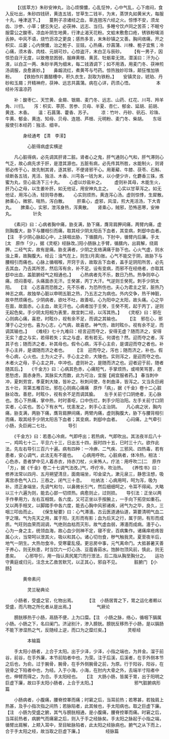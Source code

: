<!-- { "loadSidebar": true } -->
　　 【《拔萃方》朱砂安神丸，治心烦懊憹，心乱怔忡，心中气乱，心下痞闷，食入反吐出，朱砂四钱研，黄连五钱，甘草生二钱半，为末，蒸饼丸如黄米大，每服十丸，唾津送下。】　　蔓荆子凉诸经之血，草连翘泻六经之火。惊悸不安，须龙齿、沙参、小草；健忘失记，必茯神、远志、当归。多睡兮饮卢同之苦茶；不眠兮服雷公之酸枣。凉血补阴生地黄，行津止渴天花粉。文蛤末敷愈口疮，锈铁粉噙消舌肿。中风不语，烧竹沥凉之更良；感热多言，末朱砂镇之又善。胸间痞痛，开之枳实、瓜蒌；心内懊憹，治之栀子、豆豉。心热痛，炒菖蒲、川楝、栀子宜焦；冷心痛，须木香、肉桂、元胡可炒。心惊盗汗，末白芷与辰砂。　　 【有一男子，因惊恐自汗无度，以致倦怠困弱，服麻黄根、黄芪、牡蛎辈无效。潜溪曰：汗为心液，以白芷一两、朱砂半两为细末，每二钱酒调下；如不用酒，用麦门冬、茯神煎汤调服，良愈甚妙。】　　鼻衂流红，煮黄芩与芍药。惊热独妙珍珠，颠狂惟加铁粉。　　 【铁拍作片置醋槽中，积久衣生，刮取为铁粉。】　　安镇灵台，琥珀、丹砂和玉屑；开精神府，茯神、远志共菖蒲。病在心详，药须心悟。
　　　　　本经补泻温凉药

　　补：酸枣仁、天竺黄、金屑、银屑、麦门冬、远志、山药、红花、川芎、羚羊角、川归。　　泻：枳实、葶苈、苦参、贝母、半夏、杏仁、郁金、延胡、前胡、黄连、木香。　　温：石菖蒲、藿香、苏子。
　　凉：竹叶、丹砂、矾石、珍珠、牛黄、郁金、黄连、知母、贝母、连翘、芦根、元明粉、麦门冬、柴胡。　　东垣报使引本经药：独活、细辛。

　　　　身经通考 【清　李潆】

　　　　　心脏得病虚实横逆

　　凡心脏得病，必先调其肝肾二脏。肾者心之鬼，肝气通则心气和，肝气滞则心气乏，故心病先求于肝，是澄其源也。五脏有病，必先传其所胜，水能制火，则肾邪必传于心，故先制其肾，逐其邪，不便肾邪干心。用萆薢、牛膝、茯苓、石斛、续断各五钱，羌活、独活、木香、川芎各一钱为末，以小便少许，化麝香三铢，炼蜜为丸，空心盐汤下三十丸。　　心虚以炒盐补之。
　　虚则补其母，木能生火，肝乃心之母，以生姜补肝。如无他证，用安神丸主之。　　心实以甘草泻之。如无他证，用泻心汤，轻则导赤散。　　心实则烦热，黄连泻心汤。虚则惊悸，生犀散。　　肺乘心，微邪，喘热，泻白散。
　　肝乘心，虚邪，风湿，煎大羌活汤，下大青丸。　　脾乘心，实邪，泄泻身热，泻黄散。　　肾乘心，贼邪，恐怖恶寒，安神丸。
　　　　针灸

　　《素问》曰：心病者胸中痛，胁支满，胁下痛，膺背肩胛间痛，两臂内痛，虚则胸腹大，胁下与腰相引而痛，取其经少阴太阳舌下血者，其变病，刺郄中血者。　　 【注　手少阴心脉起心中，上挟咽出胁，下循臑内，下肘中，循臂内后廉。手太[太　原作「少」，据《灵枢》经脉改。]阳小肠脉上手臂，循臑内，出肩解，绕肩胛。二经气实，故有是痛。胁支满者，少阴之支络满痛于胁下也。心火气虚，则水浊上乘，故胸腹大。经云：浊气在上，则生(月真)胀。心气不能交于阴，故胁下与腰相引而痛也。心脉上循咽喉，开窍于舌，故取舌下血者，盖手足阴阳所苦，必先去其血，乃去其所苦，然后泻有余，补不足。设有变病，而邪不在经络者，亦取其郄中出血，盖脏腑经气之相通也。】　　心热病者先不乐，数日乃热。热争则卒心痛，烦闷善呕，头痛面赤无汗。壬癸甚，丙丁大汗。气逆则壬癸死。刺手少阴太阳。　　【注　心志喜而恐胜之，先不乐者，为恐所伤也。夫心为君主之官，脏热乃神志之病，故独举心脏以申明五脏之热，乃五志之为病也。外内交争，热干神脏，故卒然烦痛也。少阴病者，欲吐不吐，故善呕。心为阳中之太阳，故头痛。心之华在面，故面赤。心主血，故无汗也。心病者加于壬癸，壬癸不死，起于丙丁，逆则无起色矣。手少阴太阳相为表里，故宜刺二经，以泻其热。】　　《灵枢》曰：邪在心则病心痛，喜悲，时眩仆，视有余不足，而调之其输也。　　 【注　邪在心，邪薄于心之分也。喜为心志，心气病，故喜悲。神气伤，故时眩仆。视有余不足，而调其输也。】　　《难经》七十九难曰：经言迎而夺之，安得无虚？随而济之，安得无实？虚之与实，若得若失；实之与虚，若有若无。何谓也？然。迎而夺之者，泻其子也；随而济之者，补其母也。假令心病，泻手心主俞，是谓迎而夺之者也。补手心主井，是谓随而济之者也。　　 【注　迎而夺之，泻也；随而济之，补也。假令心病，心火也。土为火之子。手心主之俞，大陵也。实则泻之，是迎而夺之也。木者火之母，手心主之井，中冲也。虚则补之，是随而济之也。迎者迎于前，随者随其后。】　　《千金方》曰：心病其色赤，心痛短气，手掌烦热，或啼笑骂詈，悲思愁虑，面赤身热，其脉实大而数，此为可治，宜服【阙宜服者药。】 春当刺中冲，夏刺劳宫，季夏刺大陵，皆补之。秋刺间使，冬刺曲泽，皆泻之。又当灸巨阙五十壮，背第五椎百壮。邪在心则病心痛痛　原作「病」，据《千金》卷十二心脏脉论改。善悲，时眩仆，视有余不足而调其腧。　　左手关前寸口阴绝者，无心脉也。苦心下热痛，掌中热，时时善呕，口中伤烂，刺手少阳治阳。左手关前寸口阴实者，心实也。苦心下有水气，忧恚发之，刺手心主治阴。　　凡心病之状，胸内痛，胁支满，两胁下痛，膺背肩胛间痛，两臂内痛，虚则胸腹大，胁下与腰背相引而痛，取其经手少阴太阳舌下血者；其变病，刺郄中血者。　　心闷痛，上气牵引小肠，灸巨阙二七壮。
　　　　导引

　　《千金方》曰：若患心冷病，气即呼出；若热病，气即吹出。其法夜半后八十一，鸡鸣七十二，平旦六十三，日出五十四，辰时四十五，巳时三十六。欲作此法，先左右导引三百六十遍。病有四种：一冷痹、二气疾、三邪风、四热毒，若有患者，安心调气，此法无有不瘥也。　　心病用呼吹。心脏病者，体冷热，相法：心色赤，患者梦中见人着赤衣，持赤刀杖，火来怖人。疗法：用呼吹二[二　原作「方」，据《千金》卷二十七调气法改。]气，呼疗冷，吹治热。　　《养性书》曰：修养法常以四月、五月朔望清旦，面南端坐，叩金梁九，漱元泉三，静思注想，吸离宫赤色气入口，三吞之，闭气三十息。　　吐纳法：心病用呵，呵为泻，吸为补。须正身端坐，先调气和匀，以鼻微长引气，然后细细呵之，令耳不得闻。大略以三十六遍为则，能去心部一切烦热。病愈则止，过则损。　　导引法：正坐以两手作拳用力，左右互相筑，各六度。又可正坐以手按腕上，一手向下拓空如重石。又以两手相叉，以脚踏手中各六度，能去心胸中风邪诸疾，闭气为之毕，良久，三咽三叩齿而止。　　《保生秘要》曰：心气滞濇。古云医道通仙道，第要清明气血二字之理。气为先天之用，属于阳，无形而有影；血为后天之行，属于阴，有形而成质。气旺则血荣而润调，气绝则血枯而灭形。故气虚血弱，滞濇而成病。濇于心，心为一身之主，统领血海，故心血少则神不定，寝不安，百病集作。诸痛痒疮疡皆属心火，当常呵以泄其火，吸以和其心。诸心切勿食，秽气触我灵。夏至夜半后，地气一阴生。大热勿食冷，受寒霍乱侵。更忌房中事，元气离命门。大抵甚暑天善于养心，则无秋患，时当饮六一灯心汤、豆蔻香茹水。饱醉勿顶风前，慎此，则无患矣。　　心邪导引，用一指认真尻尾穴而行泄法，后二指从胸至胸分之。　　运功守黄庭或归元，注念太乙救苦默咒，以正其心，邪自不见。
　　　脏腑门 【小肠】

　　　　黄帝素问

　　　　　灵兰秘典论

　　小肠者，受盛之官，化物出焉。
　　 【注　小肠居胃之下，胃之运化者赖以受盛，而凡物之所化者从是出焉。】
　　　　　气厥论

　　膀胱移热于小肠，鬲肠不便，上为口糜。【注　小肠之脉，络心，循咽下膈属小肠。小肠之下，名曰阑门。济泌别汁，渗入膀胱。膀胱反移热于小肠，是以膈肠不能下渗湿热之气，反随经上逆，而口为之糜烂矣。】
　　　　灵枢经

　　　　　本输篇

　　手太阳小肠者，上合于太阳。出于少泽，少泽，小指之端也，为井金。溜于前谷，前谷，在手外廉，本节前陷者中也，为荥。注于后溪，后溪者，在手外侧本节之后也，为俞。过于腕骨，腕骨，在手外侧腕骨之前，为原。行于阳谷，阳谷，在锐骨之下陷者中也，为经。入于小海，小海，在肘内大骨之外，去端半寸陷者中也，伸臂而得之，为合。手太阳经也。　　【注　大肠小肠，皆属于胃，出于阳明之巨虚下廉，故曰手太阳小肠者，上合于太阳。】　　　　
　　　　　邪气脏腑病形篇

　　小肠病者，小腹痛，腰脊控睪而痛；时窘之后，当耳前热；若寒甚，若独肩上热甚，及手小指次指之间热；若脉陷者，此其候也，手太阳病也。取之巨虚下廉。　　 【注　小肠为受盛之腑，其气与膀胱相通，是小腹痛，腰脊控睪而痛。时窘之后，当耳前热者，病腑气而痛窘之后，则入于手之经脉矣。手太阳之脉起于小指之端，循臂出肩解，上颊入耳中，至目眦脉陷者，此太阳之经脉病也。腑气之从下而上，合于手太阳之经，故当取之巨虚下廉。】
　　　　　经脉篇

